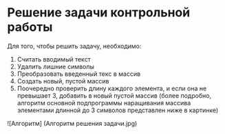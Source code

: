 # Решение задачи контрольной работы
Для того, чтобы решить задачу, необходимо:
1. Считать вводимый текст
2. Удалить лишние символы
3. Преобразовать введенный текс в массив
4. Создать новый, пустой массив
5. Поочередно проверить длину каждого элемента, и если она не превышает 3, добавить в новый пустой массив (более подробно, алгоритм основной подпрограммы наращивания массива элементами длинной до 3 символов представлен ниже в картинке)

![Алгоритм] (Алгоритм решения задачи.jpg)